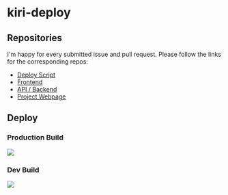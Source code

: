 # kiri-deploy

## Repositories

I'm happy for every submitted issue and pull request.
Please follow the links for the corresponding repos:

- [Deploy Script](https://github.com/schmm2/kiri-deploy)
- [Frontend](https://github.com/schmm2/kiri-app)
- [API / Backend](https://github.com/schmm2/kiri-backend)
- [Project Webpage](https://github.com/schmm2/kiri-web)

## Deploy

### Production Build

<a href="https://portal.azure.com/#create/Microsoft.Template/uri/https%3A%2F%2Fraw.githubusercontent.com%2Fschmm2%2Fkiri-deploy%2Fmaster%2Fdeployment%2Fazuredeploy.json/createUIDefinitionUri/https%3A%2F%2Fraw.githubusercontent.com%2Fschmm2%2Fkiri-deploy%2Fmaster%2Fdeployment%2FuiDefinition.json" target="_blank"><img src="https://aka.ms/deploytoazurebutton"/></a>

### Dev Build

<a href="https://portal.azure.com/#create/Microsoft.Template/uri/https%3A%2F%2Fraw.githubusercontent.com%2Fschmm2%2Fkiri-deploy%2Fdev%2Fdeployment%2Fazuredeploy.json/createUIDefinitionUri/https%3A%2F%2Fraw.githubusercontent.com%2Fschmm2%2Fkiri-deploy%2Fdev%2Fdeployment%2FuiDefinition.json" target="_blank"><img src="https://aka.ms/deploytoazurebutton"/></a>